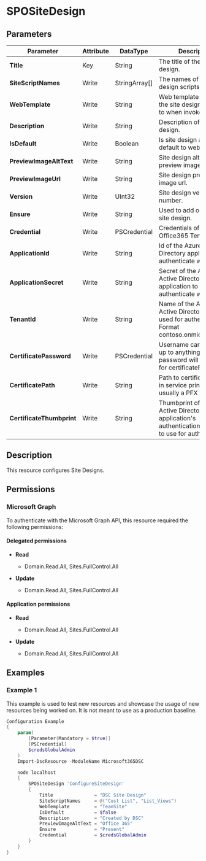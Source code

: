 ﻿# SPOSiteDesign

## Parameters

| Parameter | Attribute | DataType | Description | Allowed Values |
| --- | --- | --- | --- | --- |
| **Title** | Key | String | The title of the site design. | |
| **SiteScriptNames** | Write | StringArray[] | The names of the site design scripts. | |
| **WebTemplate** | Write | String | Web template to which the site design is applied to when invoked. | `CommunicationSite`, `TeamSite`, `GrouplessTeamSite` |
| **Description** | Write | String | Description of site design. | |
| **IsDefault** | Write | Boolean | Is site design applied by default to web templates. | |
| **PreviewImageAltText** | Write | String | Site design alternate preview image text. | |
| **PreviewImageUrl** | Write | String | Site design preview image url. | |
| **Version** | Write | UInt32 | Site design version number. | |
| **Ensure** | Write | String | Used to add or remove site design. | `Present`, `Absent` |
| **Credential** | Write | PSCredential | Credentials of the Office365 Tenant Admin. | |
| **ApplicationId** | Write | String | Id of the Azure Active Directory application to authenticate with. | |
| **ApplicationSecret** | Write | String | Secret of the Azure Active Directory application to authenticate with. | |
| **TenantId** | Write | String | Name of the Azure Active Directory tenant used for authentication. Format contoso.onmicrosoft.com | |
| **CertificatePassword** | Write | PSCredential | Username can be made up to anything but password will be used for certificatePassword | |
| **CertificatePath** | Write | String | Path to certificate used in service principal usually a PFX file. | |
| **CertificateThumbprint** | Write | String | Thumbprint of the Azure Active Directory application's authentication certificate to use for authentication. | |

## Description

This resource configures Site Designs.

## Permissions

### Microsoft Graph

To authenticate with the Microsoft Graph API, this resource required the following permissions:

#### Delegated permissions

- **Read**

    - Domain.Read.All, Sites.FullControl.All

- **Update**

    - Domain.Read.All, Sites.FullControl.All

#### Application permissions

- **Read**

    - Domain.Read.All, Sites.FullControl.All

- **Update**

    - Domain.Read.All, Sites.FullControl.All

## Examples

### Example 1

This example is used to test new resources and showcase the usage of new resources being worked on.
It is not meant to use as a production baseline.

```powershell
Configuration Example
{
    param(
        [Parameter(Mandatory = $true)]
        [PSCredential]
        $credsGlobalAdmin
    )
    Import-DscResource -ModuleName Microsoft365DSC

    node localhost
    {
        SPOSiteDesign 'ConfigureSiteDesign'
        {
            Title               = "DSC Site Design"
            SiteScriptNames     = @("Cust List", "List_Views")
            WebTemplate         = "TeamSite"
            IsDefault           = $false
            Description         = "Created by DSC"
            PreviewImageAltText = "Office 365"
            Ensure              = "Present"
            Credential          = $credsGlobalAdmin
        }
    }
}
```

